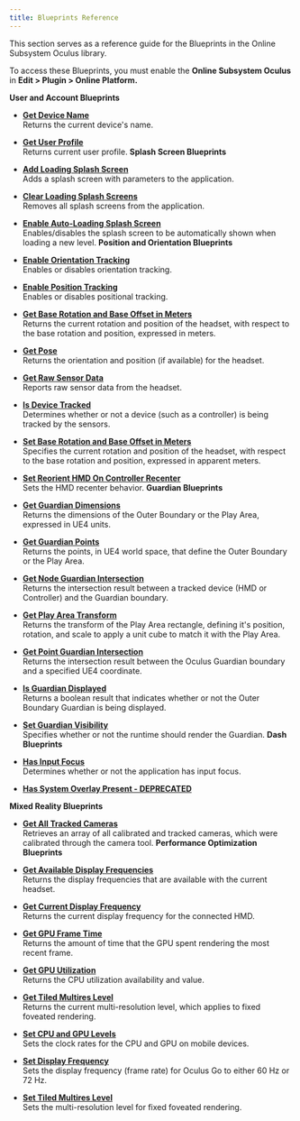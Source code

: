 ```yaml
---
title: Blueprints Reference
---
```

This section serves as a reference guide for the Blueprints in the Online Subsystem Oculus library. 

To access these Blueprints, you must enable the **Online Subsystem Oculus** in **Edit > Plugin > Online Platform.**

**User and Account Blueprints**

* **[Get Device Name](/documentation/unreal/latest/concepts/unreal-blueprints-get-device-name/)**  
Returns the current device's name.
* **[Get User Profile](/documentation/unreal/latest/concepts/unreal-blueprints-get-user-profile/)**  
 Returns current user profile.
**Splash Screen Blueprints**

* **[Add Loading Splash Screen](/documentation/unreal/latest/concepts/unreal-blueprints-add-loading-splash-screen/)**  
Adds a splash screen with parameters to the application.
* **[Clear Loading Splash Screens](/documentation/unreal/latest/concepts/unreal-blueprints-clear-loading-splash-screen/)**  
Removes all splash screens from the application. 
* **[Enable Auto-Loading Splash Screen](/documentation/unreal/latest/concepts/unreal-blueprints-enable-auto-loading-splash-screen/)**  
Enables/disables the splash screen to be automatically shown when loading a new level. 
**Position and Orientation Blueprints**

* **[Enable Orientation Tracking](/documentation/unreal/latest/concepts/unreal-blueprints-enable-orientation-tracking/)**  
Enables or disables orientation tracking.
* **[Enable Position Tracking](/documentation/unreal/latest/concepts/unreal-blueprints-enable-position-tracking/)**  
Enables or disables positional tracking.
* **[Get Base Rotation and Base Offset in Meters](/documentation/unreal/latest/concepts/unreal-blueprints-get-base-rotation-and-base-offset-in-meters/)**  
Returns the current rotation and position of the headset, with respect to the base rotation and position, expressed in meters.
* **[Get Pose](/documentation/unreal/latest/concepts/unreal-blueprints-get-pose/)**  
Returns the orientation and position (if available) for the headset.
* **[Get Raw Sensor Data](/documentation/unreal/latest/concepts/unreal-blueprints-get-raw-sensor-data/)**  
Reports raw sensor data from the headset. 
* **[Is Device Tracked](/documentation/unreal/latest/concepts/unreal-blueprints-is-device-tracked/)**  
Determines whether or not a device (such as a controller) is being tracked by the sensors. 
* **[Set Base Rotation and Base Offset in Meters](/documentation/unreal/latest/concepts/unreal-blueprints-set-base-rotation-and-base-offset-in-meters/)**  
Specifies the current rotation and position of the headset, with respect to the base rotation and position, expressed in apparent meters.
* **[Set Reorient HMD On Controller Recenter](/documentation/unreal/latest/concepts/unreal-blueprints-set-reorient-hmd-on-controller-recenter/)**  
Sets the HMD recenter behavior.
**Guardian Blueprints**

* **[Get Guardian Dimensions](/documentation/unreal/latest/concepts/unreal-blueprints-get-guardian-dimensions/)**  
Returns the dimensions of the Outer Boundary or the Play Area, expressed in UE4 units.
* **[Get Guardian Points](/documentation/unreal/latest/concepts/unreal-blueprints-get-guardian-points/)**  
Returns the points, in UE4 world space, that define the Outer Boundary or the Play Area.
* **[Get Node Guardian Intersection](/documentation/unreal/latest/concepts/unreal-blueprints-get-node-guardian-intersection/)**  
Returns the intersection result between a tracked device (HMD or Controller) and the Guardian boundary.
* **[Get Play Area Transform](/documentation/unreal/latest/concepts/unreal-blueprints-get-play-area-transform/)**  
Returns the transform of the Play Area rectangle, defining it's position, rotation, and scale to apply a unit cube to match it with the Play Area.
* **[Get Point Guardian Intersection](/documentation/unreal/latest/concepts/unreal-blueprints-get-point-guardian-intersection/)**  
Returns the intersection result between the Oculus Guardian boundary and a specified UE4 coordinate.
* **[Is Guardian Displayed](/documentation/unreal/latest/concepts/unreal-blueprints-is-guardian-displayed/)**  
Returns a boolean result that indicates whether or not the Outer Boundary Guardian is being displayed.
* **[Set Guardian Visibility](/documentation/unreal/latest/concepts/unreal-blueprints-set-guardian-visibility/)**  
Specifies whether or not the runtime should render the Guardian.
**Dash Blueprints**

* **[Has Input Focus](/documentation/unreal/latest/concepts/unreal-blueprints-has-input-focus/)**  
Determines whether or not the application has input focus.
* **[Has System Overlay Present - DEPRECATED](/documentation/unreal/latest/concepts/unreal-blueprints-has-system-overlay-present/)**  

**Mixed Reality Blueprints**

* **[Get All Tracked Cameras](/documentation/unreal/latest/concepts/unreal-blueprints-get-all-tracked-camera/)**  
Retrieves an array of all calibrated and tracked cameras, which were calibrated through the camera tool.
**Performance Optimization Blueprints**

* **[Get Available Display Frequencies](/documentation/unreal/latest/concepts/unreal-blueprints-get-available-display-frequencies/)**  
Returns the display frequencies that are available with the current headset. 
* **[Get Current Display Frequency](/documentation/unreal/latest/concepts/unreal-blueprints-get-current-display-frequency/)**  
Returns the current display frequency for the connected HMD.
* **[Get GPU Frame Time](/documentation/unreal/latest/concepts/unreal-blueprints-get-gpu-frame-time/)**  
Returns the amount of time that the GPU spent rendering the most recent frame.
* **[Get GPU Utilization](/documentation/unreal/latest/concepts/unreal-blueprints-get-gpu-utilization/)**  
Returns the CPU utilization availability and value.
* **[Get Tiled Multires Level](/documentation/unreal/latest/concepts/unreal-blueprints-get-tiled-multires-level/)**  
 Returns the current multi-resolution level, which applies to fixed foveated rendering.
* **[Set CPU and GPU Levels](/documentation/unreal/latest/concepts/unreal-blueprints-set-cpu-and-gpu-levels/)**  
Sets the clock rates for the CPU and GPU on mobile devices.
* **[Set Display Frequency](/documentation/unreal/latest/concepts/unreal-blueprints-set-display-frequency/)**  
Sets the display frequency (frame rate) for Oculus Go to either 60 Hz or 72 Hz.
* **[Set Tiled Multires Level](/documentation/unreal/latest/concepts/unreal-blueprints-set-tiled-multires-level/)**  
Sets the multi-resolution level for fixed foveated rendering.
